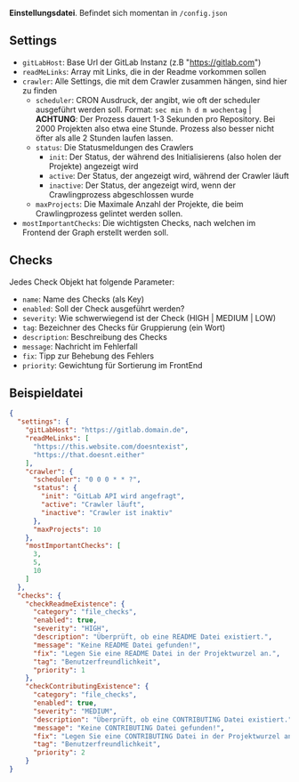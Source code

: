 **Einstellungsdatei**. Befindet sich momentan in `/config.json`

## Settings
* `gitLabHost`: Base Url der GitLab Instanz (z.B "https://gitlab.com")
* `readMeLinks`: Array mit Links, die in der Readme vorkommen sollen
* `crawler`: Alle Settings, die mit dem Crawler zusammen hängen, sind hier zu finden
  * `scheduler`: CRON Ausdruck, der angibt, wie oft der scheduler ausgeführt werden soll. Format: `sec min h d m wochentag` |
  **ACHTUNG**: Der Prozess dauert 1-3 Sekunden pro Repository. Bei 2000 Projekten also etwa eine Stunde. Prozess also besser nicht öfter als alle 2 Stunden laufen lassen.
  * `status`: Die Statusmeldungen des Crawlers
    * `init`: Der Status, der während des Initialisierens (also holen der Projekte) angezeigt wird
    * `active`: Der Status, der angezeigt wird, während der Crawler läuft
    * `inactive`: Der Status, der angezeigt wird, wenn der Crawlingprozess abgeschlossen wurde
  * `maxProjects`: Die Maximale Anzahl der Projekte, die beim Crawlingprozess gelintet werden sollen.
* `mostImportantChecks`: Die wichtigsten Checks, nach welchen im Frontend der Graph erstellt werden soll.

## Checks
Jedes Check Objekt hat folgende Parameter:
* `name`: Name des Checks (als Key)
* `enabled`: Soll der Check ausgeführt werden?
* `severity`: Wie schwerwiegend ist der Check (HIGH | MEDIUM | LOW)
* `tag`: Bezeichner des Checks für Gruppierung (ein Wort)
* `description`: Beschreibung des Checks
* `message`: Nachricht im Fehlerfall
* `fix`: Tipp zur Behebung des Fehlers
* `priority`: Gewichtung für Sortierung im FrontEnd

## Beispieldatei
```json
{
  "settings": {
    "gitLabHost": "https://gitlab.domain.de",
    "readMeLinks": [
      "https://this.website.com/doesntexist",
      "https://that.doesnt.either"
    ],
    "crawler": {
      "scheduler": "0 0 0 * * ?",
      "status": {
        "init": "GitLab API wird angefragt",
        "active": "Crawler läuft",
        "inactive": "Crawler ist inaktiv"
      },
      "maxProjects": 10
    },
    "mostImportantChecks": [
      3,
      5,
      10
    ]
  },
  "checks": {
    "checkReadmeExistence": {
      "category": "file_checks",
      "enabled": true,
      "severity": "HIGH",
      "description": "Überprüft, ob eine README Datei existiert.",
      "message": "Keine README Datei gefunden!",
      "fix": "Legen Sie eine README Datei in der Projektwurzel an.",
      "tag": "Benutzerfreundlichkeit",
      "priority": 1
    },
    "checkContributingExistence": {
      "category": "file_checks",
      "enabled": true,
      "severity": "MEDIUM",
      "description": "Überprüft, ob eine CONTRIBUTING Datei existiert.",
      "message": "Keine CONTRIBUTING Datei gefunden!",
      "fix": "Legen Sie eine CONTRIBUTING Datei in der Projektwurzel an.",
      "tag": "Benutzerfreundlichkeit",
      "priority": 2
    }
}
```